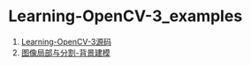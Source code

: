 # Learning-OpenCV-3_examples

1. [Learning-OpenCV-3源码](https://github.com/oreillymedia/Learning-OpenCV-3_examples)         
2. [图像局部与分割-背景建模](./doc/framesAbs.md)